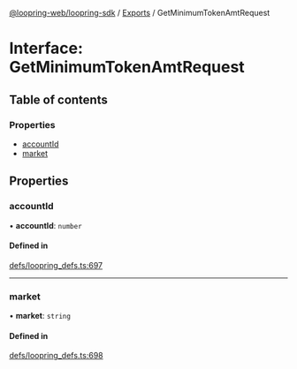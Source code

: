 [@loopring-web/loopring-sdk](../README.md) / [Exports](../modules.md) / GetMinimumTokenAmtRequest

# Interface: GetMinimumTokenAmtRequest

## Table of contents

### Properties

- [accountId](GetMinimumTokenAmtRequest.md#accountid)
- [market](GetMinimumTokenAmtRequest.md#market)

## Properties

### accountId

• **accountId**: `number`

#### Defined in

[defs/loopring_defs.ts:697](https://github.com/Loopring/loopring_sdk/blob/d5fca11/src/defs/loopring_defs.ts#L697)

___

### market

• **market**: `string`

#### Defined in

[defs/loopring_defs.ts:698](https://github.com/Loopring/loopring_sdk/blob/d5fca11/src/defs/loopring_defs.ts#L698)
